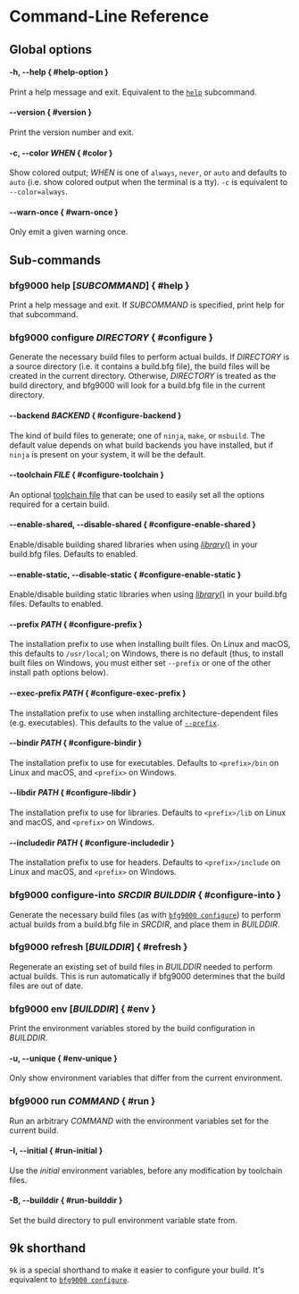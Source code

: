 # Command-Line Reference

## Global options

#### -h, --help { #help-option }

Print a help message and exit. Equivalent to the [`help`](#help) subcommand.

#### --version { #version }

Print the version number and exit.

#### -c, --color *WHEN* { #color }

Show colored output; *WHEN* is one of `always`, `never`, or `auto` and defaults
to `auto` (i.e. show colored output when the terminal is a tty). `-c` is
equivalent to `--color=always`.

#### --warn-once { #warn-once }

Only emit a given warning once.

## Sub-commands

### bfg9000 help [*SUBCOMMAND*] { #help }

Print a help message and exit. If *SUBCOMMAND* is specified, print help for that
subcommand.

### bfg9000 configure *DIRECTORY* { #configure }

Generate the necessary build files to perform actual builds. If *DIRECTORY* is a
source directory (i.e. it contains a build.bfg file), the build files will be
created in the current directory. Otherwise, *DIRECTORY* is treated as the build
directory, and bfg9000 will look for a build.bfg file in the current directory.

#### --backend *BACKEND* { #configure-backend }

The kind of build files to generate; one of `ninja`, `make`, or `msbuild`. The
default value depends on what build backends you have installed, but if `ninja`
is present on your system, it will be the default.

#### --toolchain *FILE* { #configure-toolchain }

An optional [toolchain file](../user/building.md#using-toolchain-files) that
can be used to easily set all the options required for a certain build.

#### --enable-shared, --disable-shared { #configure-enable-shared }

Enable/disable building shared libraries when using
[*library*()](builtins.md#library) in your build.bfg files. Defaults to enabled.

#### --enable-static, --disable-static { #configure-enable-static }

Enable/disable building static libraries when using
[*library*()](builtins.md#library) in your build.bfg files. Defaults to enabled.

#### --prefix *PATH* { #configure-prefix }

The installation prefix to use when installing built files. On Linux and macOS,
this defaults to `/usr/local`; on Windows, there is no default (thus, to
install built files on Windows, you must either set `--prefix` or one of the
other install path options below).

#### --exec-prefix *PATH* { #configure-exec-prefix }

The installation prefix to use when installing architecture-dependent files
(e.g. executables). This defaults to the value of
[`--prefix`](#configure-prefix).

#### --bindir *PATH* { #configure-bindir }

The installation prefix to use for executables. Defaults to `<prefix>/bin` on
Linux and macOS, and `<prefix>` on Windows.

#### --libdir *PATH* { #configure-libdir }

The installation prefix to use for libraries. Defaults to `<prefix>/lib` on
Linux and macOS, and `<prefix>` on Windows.

#### --includedir *PATH* { #configure-includedir }

The installation prefix to use for headers. Defaults to `<prefix>/include` on
Linux and macOS, and `<prefix>` on Windows.

### bfg9000 configure-into *SRCDIR* *BUILDDIR* { #configure-into }

Generate the necessary build files (as with [`bfg9000 configure`](#configure))
to perform actual builds from a build.bfg file in *SRCDIR*, and place them in
*BUILDDIR*.

### bfg9000 refresh [*BUILDDIR*] { #refresh }

Regenerate an existing set of build files in *BUILDDIR* needed to perform actual
builds. This is run automatically if bfg9000 determines that the build files are
out of date.

### bfg9000 env [*BUILDDIR*] { #env }

Print the environment variables stored by the build configuration in *BUILDDIR*.

#### -u, --unique { #env-unique }

Only show environment variables that differ from the current environment.

### bfg9000 run *COMMAND* { #run }

Run an arbitrary *COMMAND* with the environment variables set for the current
build.

#### -I, --initial { #run-initial }

Use the *initial* environment variables, before any modification by toolchain
files.

#### -B, --builddir { #run-builddir }

Set the build directory to pull environment variable state from.

## 9k shorthand

`9k` is a special shorthand to make it easier to configure your build. It's
equivalent to [`bfg9000 configure`](#configure).
